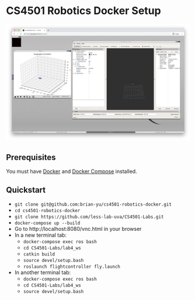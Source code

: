 # CS4501 Robotics Docker Setup

![Screenshot](./example.png)

## Prerequisites
You must have [Docker](https://www.docker.com/get-started) and [Docker Compose](https://docs.docker.com/compose/install/) installed.

## Quickstart
- `git clone git@github.com:brian-yu/cs4501-robotics-docker.git`
- `cd cs4501-robotics-docker`
- `git clone https://github.com/less-lab-uva/CS4501-Labs.git`
- `docker-compose up --build`
- Go to http://localhost:8080/vnc.html in your browser
- In a new terminal tab:
  - `docker-compose exec ros bash`
  - `cd CS4501-Labs/lab4_ws`
  - `catkin build`
  - `source devel/setup.bash`
  - `roslaunch flightcontroller fly.launch`
- In another terminal tab:
  - `docker-compose exec ros bash`
  - `cd CS4501-Labs/lab4_ws`
  - `source devel/setup.bash`
